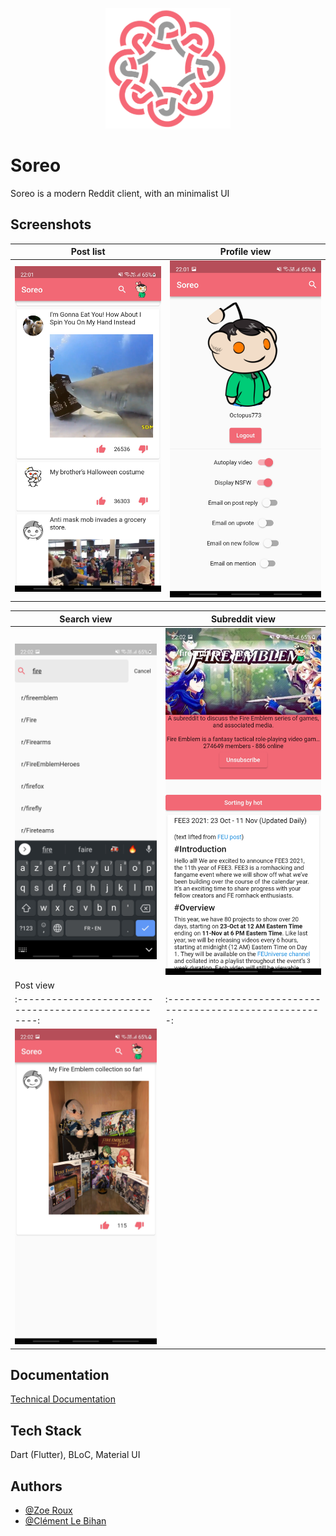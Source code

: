 <p align="center">
  <img src="./assets/logo.png" width="200">
  </p>


# Soreo

Soreo is a modern Reddit client, with an minimalist UI

## Screenshots

Post list                                             |  Profile view
:----------------------------------------------------:|:-------------------------------------------------------:
![App Screenshot](assets/ScreenShots/post_list.jpg)  |  ![App Screenshot](assets/ScreenShots/profile_view.jpg)

Search view                                           |  Subreddit view
------------------------------------------------------|---------------------------------------------------------
![App Screenshot](assets/ScreenShots/search_view.jpg) |  ![App Screenshot](assets/ScreenShots/subreddit_view.jpg)
Post view                                             |  
:----------------------------------------------------:|:-------------------------------------------------------:
![App Screenshot](assets/ScreenShots/post_view.jpg)   |  

## Documentation

[Technical Documentation](https://octopus773.github.io/Soreo/)


## Tech Stack

Dart (Flutter), BLoC, Material UI

## Authors

- [@Zoe Roux](https://www.github.com/AnonymusRaccoon)
- [@Clément Le Bihan](https://www.github.com/Octopus773)
